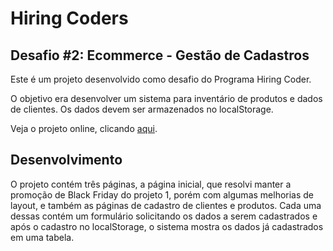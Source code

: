 # Hiring Coders
## Desafio #2: Ecommerce - Gestão de Cadastros

Este é um projeto desenvolvido como desafio do Programa Hiring Coder.

O objetivo era desenvolver um sistema para inventário de produtos e dados de clientes.
Os dados devem ser armazenados no localStorage.

Veja o projeto online, clicando [aqui]().

## Desenvolvimento

O projeto contém três páginas, a página inicial, que resolvi manter a promoção de Black Friday do projeto 1, porém com algumas melhorias de layout, e também as páginas de cadastro de clientes e produtos.
Cada uma dessas contém um formulário solicitando os dados a serem cadastrados e após o cadastro no localStorage, o sistema mostra os dados já cadastrados em uma tabela.